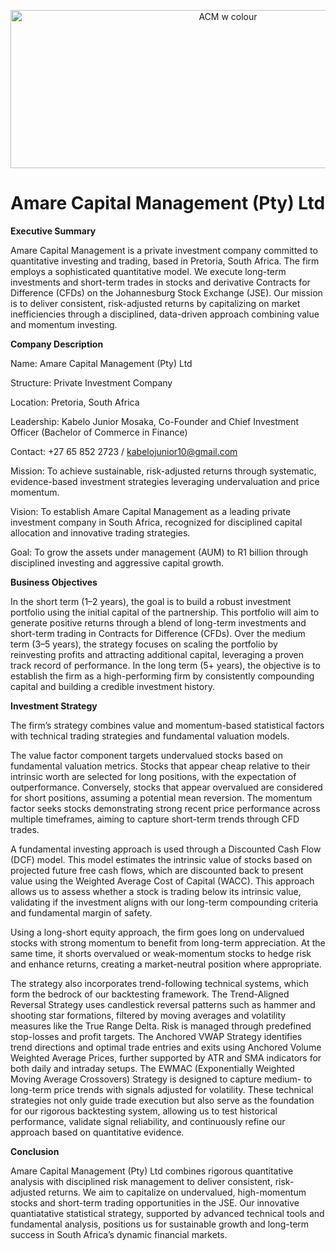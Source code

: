 <p align="center">
  <img src="https://github.com/user-attachments/assets/3f2b953f-e7d8-476e-b1b0-758cbdc004a9" alt="ACM w colour" width="680" height="253">
</p>

# Amare Capital Management (Pty) Ltd

**Executive Summary**

Amare Capital Management is a private investment company committed to quantitative investing and trading, based in Pretoria, South Africa. The firm employs a sophisticated quantitative model. We execute long-term investments and short-term trades in stocks and derivative Contracts for Difference (CFDs) on the Johannesburg Stock Exchange (JSE). Our mission is to deliver consistent, risk-adjusted returns by capitalizing on market inefficiencies through a disciplined, data-driven approach combining value and momentum investing. 

**Company Description**

Name: Amare Capital Management (Pty) Ltd

Structure: Private Investment Company 

Location: Pretoria, South Africa

Leadership: Kabelo Junior Mosaka, Co-Founder and Chief Investment Officer (Bachelor of Commerce in Finance)

Contact: +27 65 852 2723 / kabelojunior10@gmail.com

Mission: To achieve sustainable, risk-adjusted returns through systematic, evidence-based investment strategies leveraging undervaluation and price momentum.

Vision: To establish Amare Capital Management as a leading private investment company in South Africa, recognized for disciplined capital allocation and innovative trading strategies.

Goal: To grow the assets under management (AUM) to R1 billion through disciplined investing and aggressive capital growth.

**Business Objectives**

In the short term (1–2 years), the goal is to build a robust investment portfolio using the initial capital of the partnership. This portfolio will aim to generate positive returns through a blend of long-term investments and short-term trading in Contracts for Difference (CFDs). Over the medium term (3–5 years), the strategy focuses on scaling the portfolio by reinvesting profits and attracting additional capital, leveraging a proven track record of performance. In the long term (5+ years), the objective is to establish the firm as a high-performing firm by consistently compounding capital and building a credible investment history.

**Investment Strategy**

The firm’s strategy combines value and momentum-based statistical factors with technical trading strategies and fundamental valuation models.

The value factor component targets undervalued stocks based on fundamental valuation metrics. Stocks that appear cheap relative to their intrinsic worth are selected for long positions, with the expectation of outperformance. Conversely, stocks that appear overvalued are considered for short positions, assuming a potential mean reversion. The momentum factor seeks stocks demonstrating strong recent price performance across multiple timeframes, aiming to capture short-term trends through CFD trades.

A fundamental investing approach is used through a Discounted Cash Flow (DCF) model. This model estimates the intrinsic value of stocks based on projected future free cash flows, which are discounted back to present value using the Weighted Average Cost of Capital (WACC). This approach allows us to assess whether a stock is trading below its intrinsic value, validating if the investment aligns with our long-term compounding criteria and fundamental margin of safety.

Using a long-short equity approach, the firm goes long on undervalued stocks with strong momentum to benefit from long-term appreciation. At the same time, it shorts overvalued or weak-momentum stocks to hedge risk and enhance returns, creating a market-neutral position where appropriate.

The strategy also incorporates trend-following technical systems, which form the bedrock of our backtesting framework. The Trend-Aligned Reversal Strategy uses candlestick reversal patterns such as hammer and shooting star formations, filtered by moving averages and volatility measures like the True Range Delta. Risk is managed through predefined stop-losses and profit targets. The Anchored VWAP Strategy identifies trend directions and optimal trade entries and exits using Anchored Volume Weighted Average Prices, further supported by ATR and SMA indicators for both daily and intraday setups. The EWMAC (Exponentially Weighted Moving Average Crossovers) Strategy is designed to capture medium- to long-term price trends with signals adjusted for volatility. These technical strategies not only guide trade execution but also serve as the foundation for our rigorous backtesting system, allowing us to test historical performance, validate signal reliability, and continuously refine our approach based on quantitative evidence.

**Conclusion**

Amare Capital Management (Pty) Ltd combines rigorous quantitative analysis with disciplined risk management to deliver consistent, risk-adjusted returns. We aim to capitalize on undervalued, high-momentum stocks and short-term trading opportunities in the JSE. Our innovative quantiatative statistical strategy, supported by advanced technical tools and fundamental analysis, positions us for sustainable growth and long-term success in South Africa’s dynamic financial markets.   
